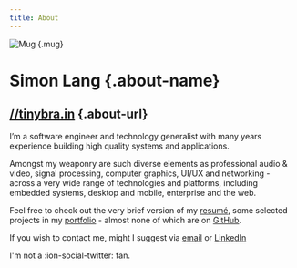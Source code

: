 ```yaml
---
title: About
---
```

<div class="about">

<div class="about-header">

![Mug](/mug.jpg) {.mug}

# Simon Lang {.about-name}

## [//tinybra.in](http://tinybra.in) {.about-url}

</div>

I’m a software engineer and technology generalist with many years experience building high quality systems and applications.

Amongst my weaponry are such diverse elements as professional audio & video, signal processing, computer graphics, UI/UX and networking - across a very wide range of technologies and platforms, including embedded systems, desktop and mobile, enterprise and the web.

Feel free to check out the very brief version of my [resumé](/resume/), some selected projects in my [portfolio](/portfolio/) - almost none of which are on [GitHub](https://github.com/tinybrain/).

If you wish to contact me, might I suggest via [email](mailto:simon@tinybra.in) or [LinkedIn](https://www.linkedin.com/in/tinybrain)

I'm not a :ion-social-twitter: fan.

</div>
